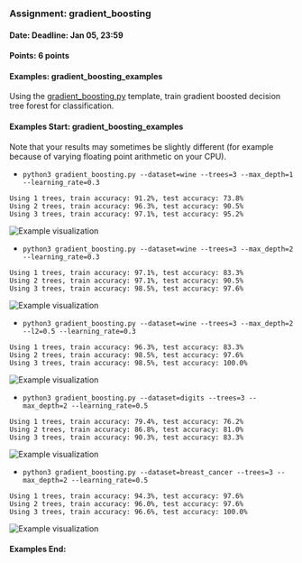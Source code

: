 ### Assignment: gradient_boosting
#### Date: Deadline: Jan 05, 23:59
#### Points: 6 points
#### Examples: gradient_boosting_examples

Using the [gradient_boosting.py](https://github.com/ufal/npfl129/tree/master/labs/10/gradient_boosting.py)
template, train gradient boosted decision tree forest for classification.

#### Examples Start: gradient_boosting_examples
Note that your results may sometimes be slightly different (for example because of varying floating point arithmetic on your CPU).
- `python3 gradient_boosting.py --dataset=wine --trees=3 --max_depth=1 --learning_rate=0.3`
```
Using 1 trees, train accuracy: 91.2%, test accuracy: 73.8%
Using 2 trees, train accuracy: 96.3%, test accuracy: 90.5%
Using 3 trees, train accuracy: 97.1%, test accuracy: 95.2%
```
![Example visualization](//ufal.mff.cuni.cz/~straka/courses/npfl129/2021/tasks/figures/gradient_boosting_1.svgz)
- `python3 gradient_boosting.py --dataset=wine --trees=3 --max_depth=2 --learning_rate=0.3`
```
Using 1 trees, train accuracy: 97.1%, test accuracy: 83.3%
Using 2 trees, train accuracy: 97.1%, test accuracy: 90.5%
Using 3 trees, train accuracy: 98.5%, test accuracy: 97.6%
```
![Example visualization](//ufal.mff.cuni.cz/~straka/courses/npfl129/2021/tasks/figures/gradient_boosting_2.svgz)
- `python3 gradient_boosting.py --dataset=wine --trees=3 --max_depth=2 --l2=0.5 --learning_rate=0.3`
```
Using 1 trees, train accuracy: 96.3%, test accuracy: 83.3%
Using 2 trees, train accuracy: 98.5%, test accuracy: 97.6%
Using 3 trees, train accuracy: 98.5%, test accuracy: 100.0%
```
![Example visualization](//ufal.mff.cuni.cz/~straka/courses/npfl129/2021/tasks/figures/gradient_boosting_3.svgz)
- `python3 gradient_boosting.py --dataset=digits --trees=3 --max_depth=2 --learning_rate=0.5`
```
Using 1 trees, train accuracy: 79.4%, test accuracy: 76.2%
Using 2 trees, train accuracy: 86.8%, test accuracy: 81.0%
Using 3 trees, train accuracy: 90.3%, test accuracy: 83.3%
```
![Example visualization](//ufal.mff.cuni.cz/~straka/courses/npfl129/2021/tasks/figures/gradient_boosting_4.svgz)
- `python3 gradient_boosting.py --dataset=breast_cancer --trees=3 --max_depth=2 --learning_rate=0.5`
```
Using 1 trees, train accuracy: 94.3%, test accuracy: 97.6%
Using 2 trees, train accuracy: 96.0%, test accuracy: 97.6%
Using 3 trees, train accuracy: 96.6%, test accuracy: 100.0%
```
![Example visualization](//ufal.mff.cuni.cz/~straka/courses/npfl129/2021/tasks/figures/gradient_boosting_5.svgz)
#### Examples End:
